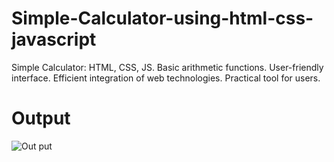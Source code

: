 # Simple-Calculator-using-html-css-javascript
 Simple Calculator: HTML, CSS, JS. Basic arithmetic functions. User-friendly interface.  Efficient integration of web technologies. Practical tool for users.

# Output


![Out put](https://github.com/Bhya23cse/Simple-Calculator-using-html-css-javascript/assets/153095725/298d7c1b-8500-4e08-86d1-519763e85375)
